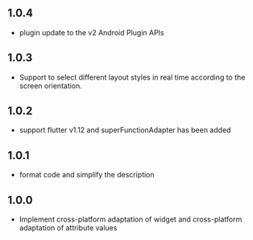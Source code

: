 ## 1.0.4

* plugin update to the v2 Android Plugin APIs

## 1.0.3

* Support to select different layout styles in real time according to the screen orientation.

## 1.0.2

* support flutter v1.12 and superFunctionAdapter has been added

## 1.0.1

* format code and simplify the description

## 1.0.0

* Implement cross-platform adaptation of widget and cross-platform adaptation of attribute values
